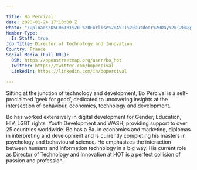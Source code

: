 ```yaml
---

title: Bo Percival
date: 2020-01-24 17:10:00 Z
Photo: "/uploads/DSC06181%20-%20Forlise%20AST1%20Outdoor%20Day%20(2048px)%20by%20Vince%20Emond.jpg"
Member Type:
  Is Staff: true
Job Title: Director of Technology and Innovation
Country: France
Social Media (Full URL):
  OSM: https://openstreetmap.org/user/bo_hot
  Twitter: https://twitter.com/bopercival
  LinkedIn: https://linkedin.com/in/bopercival
  
---
```



Sitting at the junction of technology and development, Bo Percival is a self-proclaimed ‘geek for good’, dedicated to uncovering insights at the intersection of behaviour, economics, technology and development.

Bo has worked extensively in digital development for Gender, Education, HIV, LGBT rights, Youth Development and WASH; providing support to over 25 countries worldwide. Bo has a Ba. in economics and marketing, diplomas in interpreting and development and is currently completing his masters in psychology and behavioural science. He emphasizes the interaction between humans and information technology in a big way. His current role as Director of Technology and Innovation at HOT is a perfect collision of passion and profession. 
